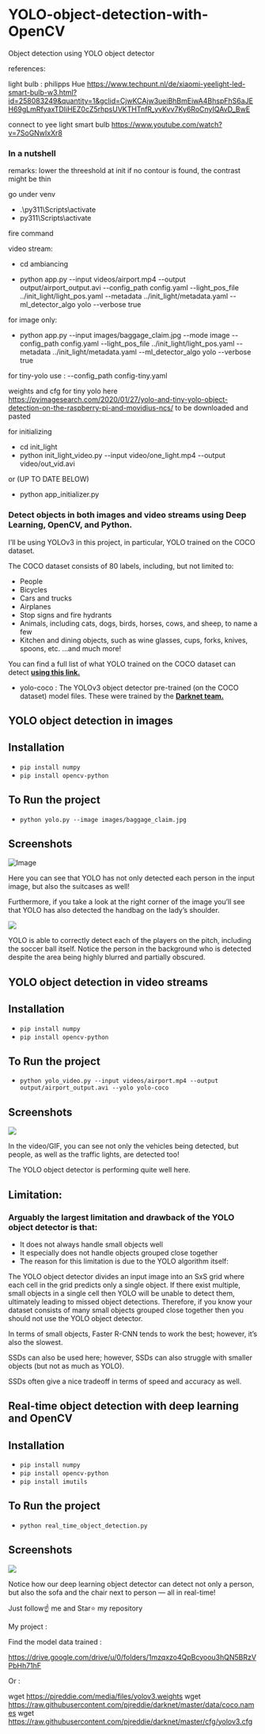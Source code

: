 # YOLO-object-detection-with-OpenCV
Object detection using YOLO object detector

references:

light bulb : philipps Hue
https://www.techpunt.nl/de/xiaomi-yeelight-led-smart-bulb-w3.html?id=258083249&quantity=1&gclid=CjwKCAjw3ueiBhBmEiwA4BhspFhS6aJEH69gLmRfyaxTDIiHEZ0cZ5rhpsUVKTHTnfR_yvKvv7Ky6RoCnyIQAvD_BwE

connect to yee light smart bulb
https://www.youtube.com/watch?v=7SoGNwIxXr8

### In a nutshell

remarks:
lower the threeshold at init if no contour is found, the contrast might be thin

go under venv

- .\py311\Scripts\activate
- py311\Scripts\activate

fire command

video stream:

- cd ambiancing

- python app.py --input videos/airport.mp4 --output output/airport_output.avi --config_path config.yaml --light_pos_file
  ../init_light/light_pos.yaml --metadata ../init_light/metadata.yaml --ml_detector_algo yolo --verbose true

for image only:

- python app.py --input images/baggage_claim.jpg --mode image  --config_path config.yaml --light_pos_file 
  ../init_light/light_pos.yaml --metadata ../init_light/metadata.yaml --ml_detector_algo yolo --verbose true
  
for tiny-yolo use :
--config_path config-tiny.yaml

weights and cfg for tiny yolo here https://pyimagesearch.com/2020/01/27/yolo-and-tiny-yolo-object-detection-on-the-raspberry-pi-and-movidius-ncs/
to be downloaded and pasted

for initializing 

- cd init_light
- python init_light_video.py --input video/one_light.mp4 --output video/out_vid.avi

or (UP TO DATE BELOW)

- python app_initializer.py


### Detect objects in both images and video streams using Deep Learning, OpenCV, and Python.

I’ll be using YOLOv3 in this project, in particular, YOLO trained on the COCO dataset.

The COCO dataset consists of 80 labels, including, but not limited to:

- People
- Bicycles
- Cars and trucks
- Airplanes
- Stop signs and fire hydrants
- Animals, including cats, dogs, birds, horses, cows, and sheep, to name a few
- Kitchen and dining objects, such as wine glasses, cups, forks, knives, spoons, etc.
…and much more!

You can find a full list of what YOLO trained on the COCO dataset can detect <a href="https://github.com/pjreddie/darknet/blob/master/data/coco.names" target="_blank"><b>using this link.</b></a>

- yolo-coco : The YOLOv3 object detector pre-trained (on the COCO dataset) model files. These were trained by the <a href="https://pjreddie.com/darknet/yolo/" target="_blank"> <b>Darknet team.</b> </a>

## YOLO object detection in images

## Installation

- `pip install numpy`
- `pip install opencv-python`

## To Run the project

- `python yolo.py --image images/baggage_claim.jpg`

## Screenshots
![Image](/Object%20dection%20using%20image/1.png)

Here you can see that YOLO has not only detected each person in the input image, but also the suitcases as well!

Furthermore, if you take a look at the right corner of the image you’ll see that YOLO has also detected the handbag on the lady’s shoulder.

<img src="https://github.com/yash42828/YOLO-object-detection-with-OpenCV/blob/master/Object%20dection%20using%20image/2.png">

YOLO is able to correctly detect each of the players on the pitch, including the soccer ball itself. Notice the person in the background who is detected despite the area being highly blurred and partially obscured.

## YOLO object detection in video streams

## Installation

- `pip install numpy`
- `pip install opencv-python`

## To Run the project

- `python yolo_video.py --input videos/airport.mp4 --output output/airport_output.avi --yolo yolo-coco`

## Screenshots

<img src="https://github.com/yash42828/YOLO-object-detection-with-OpenCV/blob/master/Object%20detection%20using%20video/car.gif">

In the video/GIF, you can see not only the vehicles being detected, but people, as well as the traffic lights, are detected too!

The YOLO object detector is performing quite well here. 

## Limitation:
### Arguably the largest limitation and drawback of the YOLO object detector is that:

- It does not always handle small objects well
- It especially does not handle objects grouped close together
- The reason for this limitation is due to the YOLO algorithm itself:

The YOLO object detector divides an input image into an SxS grid where each cell in the grid predicts only a single object.
If there exist multiple, small objects in a single cell then YOLO will be unable to detect them, ultimately leading to missed object detections.
Therefore, if you know your dataset consists of many small objects grouped close together then you should not use the YOLO object detector.

In terms of small objects, Faster R-CNN tends to work the best; however, it’s also the slowest.

SSDs can also be used here; however, SSDs can also struggle with smaller objects (but not as much as YOLO).

SSDs often give a nice tradeoff in terms of speed and accuracy as well.

## Real-time object detection with deep learning and OpenCV

## Installation

- `pip install numpy`
- `pip install opencv-python`
- `pip install imutils`

## To Run the project

- `python real_time_object_detection.py`

## Screenshots
<img src="https://github.com/yash42828/YOLO-object-detection-with-OpenCV/blob/master/real-time-object-detection/real_time.gif">

Notice how our deep learning object detector can detect not only a person, but also the sofa and the chair next to person — all in real-time!

Just follow☝️ me and Star⭐ my repository


My project :

Find the model data trained :

https://drive.google.com/drive/u/0/folders/1mzqxzo4QpBcyoou3hQN5BRzVPbHh71hF

Or :

wget https://pjreddie.com/media/files/yolov3.weights
wget https://raw.githubusercontent.com/pjreddie/darknet/master/data/coco.names
wget https://raw.githubusercontent.com/pjreddie/darknet/master/cfg/yolov3.cfg
